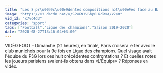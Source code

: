 ```yaml
---
title: "Les 8 pr\u00e9c\u00e9dentes compositions not\u00e9es face au Bayern - Foot - C1 - PSG"
image: "https://s2.dmcdn.net/v/SPvEN1VGbp0uRdRsA/x240"
vid_id: "x7vq4d3"
categories: "sport"
tags: ["Football","Ligue des champions","Saison 2019-2020"]
date: "2020-08-27T13:46:04+03:00"
---
```

VIDÉO FOOT - Dimanche (21 heures), en finale, Paris croisera le fer avec le club munichois pour la 9e fois en Ligue des champions. Quel visage avait l'équipe du PSG lors des huit précédentes confrontations ? Et quelles notes les joueurs parisiens avaient-ils obtenu dans «L'Équipe» ? Réponses en vidéo.
